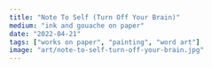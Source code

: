 ```yaml
---
title: "Note To Self (Turn Off Your Brain)"
medium: "ink and gouache on paper"
date: "2022-04-21"
tags: ["works on paper", "painting", "word art"]
image: "art/note-to-self-turn-off-your-brain.jpg"
---
```

